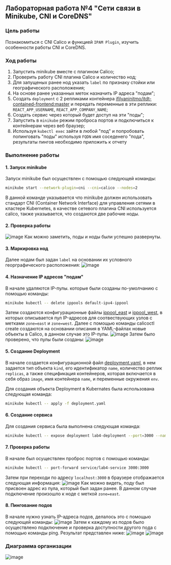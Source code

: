 ## Лабораторная работа №4 "Сети связи в Minikube, CNI и CoreDNS"

### Цель работы

Познакомиться с CNI Calico и функцией `IPAM Plugin`, изучить особенности работы CNI и CoreDNS.

### Ход работы

1. Запустить minikube вместе с плагином Calico;
2. Проверить работу CNI плагина Calico и количество нод;
3. Для запущеных ранее нод указать `label` по признаку стойки или географического расположения;
4. На основе ранее указанных меток назначить IP адреса "подам";
5. Cоздать `deployment` с 2 репликами контейнера [ifilyaninitmo/itdt-contained-frontend:master](https://hub.docker.com/repository/docker/ifilyaninitmo/itdt-contained-frontend) и передать переменные в эти реплики: `REACT_APP_USERNAME`, `REACT_APP_COMPANY_NAME`;
6. Создать сервис через который будет доступ на эти "поды";
7. Запустить в `minikube` режим проброса портов и подключиться к контейнерам через веб браузер;
8. Используя `kubectl exec` зайти в любой "под" и попробовать попинговать "поды" используя `FQDN` имя соседенего "пода", результаты пингов необходимо приложить к отчету

### Выполнение работы

#### 1. Запуск minikube

Запуск minikube был осуществлен с помощью следующей команды:

```bash
minikube start --network-plugin=cni --cni=calico --nodes=2
```

В данной команде указывается что minikube должен использовать стандарт CNI (Container Network Interface) для управления сетями в кластере Kubernetes, в качестве сетевого плагина CNI используется calico, также указывается, что создаются две рабочие ноды.

#### 2. Проверка работы

![image](./1.png)
Как можно заметить, поды и ноды были успешно развернуты.

#### 3. Маркировка нод

Далее нодам был задан `label` на основании их условного георграфического расположения:
![image](./2.png)

#### 4. Назначение IP адресов "подам"

В начале удаляются IP-пулы. которые были созданы по-умолчанию с помощью команды:

```bash
minikube kubectl -- delete ippools default-ipv4-ippool
```

Затем создаются конфигурационные файлы [ippool_east](ippool_east.yaml) и [ippool_west](ippool_west.yaml), в которых описывается пул IP-адресов для соотвествующих узлов с метками `zone=east` и `zone=west`. Далее с помощью команды calicoctl create создаются на основании описания в YAML-файлах новые объекты в Calico, в данном случае это IP-пулы.
![image](3.png)
Затем было проверено, что пулы были созданы:
![image](4.png)

#### 5. Создание Deployment

В начале создается конфигурационной файл [deployment.yaml](./deployment.yaml), в нем задается тип объекта `kind`, его идентификатор `name`, количество реплик `replicas`, а также спецификация контейнеров, которая включается в себя образ `image`, имя контейнера `name`, и переменные окружения `env`.

Для создания объекта Deployment в Kubernates была использована следующая команда:

```bash
minikube kubectl -- apply -f deployment.yaml
```

#### 6. Cоздание сервиса

Для создания сервиса была выполнена следующая команда:

```bash
minikube kubectl -- expose deployment lab4-deployment --port=3000 --name=lab4-service --type=ClusterIP
```

#### 7. Проверка работы

В начале был осуществлен проброс портов с помощью команды:

```bash
minikube kubectl -- port-forward service/lab4-service 3000:3000
```

Затем при переходи по адресу `localhost:3000` в браузере отображается следующая информация:
![image](./itog.png)
Как можно видеть, поду был присвоен адрес из пула, который был задан ранее. В данном случае подключение произошло к ноде с меткой `zone=east`.

#### 8. Пингование подов

В начале нужно узнать IP-адреса подов, делалось это с помощью следующей команды:
![image](./5.png)
Затем к каждому из подов было осуществлено подключение и проверка доступности другого пода с помощью команды ping. Результат представлен ниже:
![image](8.png)
![image](9.png)

### Диаграмма организации

![image](./diag.png)
